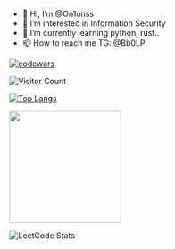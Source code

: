 - 👋 Hi, I’m @On1onss
- 👀 I’m interested in Information Security
- 🌱 I’m currently learning python, rust..
- 📫 How to reach me TG: @Bb0LP

<!---
On1onss/On1onss is a ✨ special ✨ repository because its `README.md` (this file) appears on your GitHub profile.
You can click the Preview link to take a look at your changes.
--->
[![codewars](https://www.codewars.com/users/beresta/badges/large)](https://www.codewars.com/users/beresta)

![Visitor Count](https://profile-counter.glitch.me/On1onss/count.svg)


[![Top Langs](https://github-readme-stats.vercel.app/api/top-langs/?username=On1onss&layout=compact&theme=radical&card_width=320)](https://github.com/anuraghazra/github-readme-stats)

<!---[![GitHub Streak](https://streak-stats.demolab.com/?user=On1onss)](https://git.io/streak-stats) --->

<!---[![Ashutosh's github activity graph](https://github-readme-activity-graph.vercel.app/graph?username=On1onss)](https://github.com/ashutosh00710/github-readme-activity-graph)--->
<a href="https://github.com/anuraghazra/github-readme-stats">
  <img height=200 align="center" src="https://github-readme-stats.vercel.app/api?username=On1onss&theme=radical" />
</a>


![LeetCode Stats](https://leetcard.jacoblin.cool/beresta?theme=dark&font=Cambo&ext=activity&width=470&height=100)
